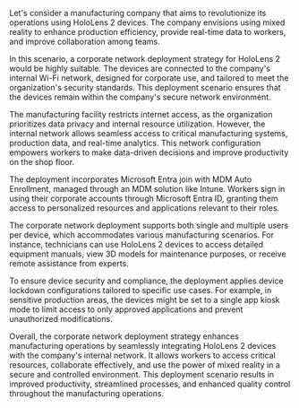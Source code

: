 Let's consider a manufacturing company that aims to revolutionize its operations using HoloLens 2 devices. The company envisions using mixed reality to enhance production efficiency, provide real-time data to workers, and improve collaboration among teams.

In this scenario, a corporate network deployment strategy for HoloLens 2 would be highly suitable. The devices are connected to the company's internal Wi-Fi network, designed for corporate use, and tailored to meet the organization's security standards. This deployment scenario ensures that the devices remain within the company's secure network environment.

The manufacturing facility restricts internet access, as the organization prioritizes data privacy and internal resource utilization. However, the internal network allows seamless access to critical manufacturing systems, production data, and real-time analytics. This network configuration empowers workers to make data-driven decisions and improve productivity on the shop floor.

The deployment incorporates Microsoft Entra join with MDM Auto Enrollment, managed through an MDM solution like Intune. Workers sign in using their corporate accounts through Microsoft Entra ID, granting them access to personalized resources and applications relevant to their roles.

The corporate network deployment supports both single and multiple users per device, which accommodates various manufacturing scenarios. For instance, technicians can use HoloLens 2 devices to access detailed equipment manuals, view 3D models for maintenance purposes, or receive remote assistance from experts.

To ensure device security and compliance, the deployment applies device lockdown configurations tailored to specific use cases. For example, in sensitive production areas, the devices might be set to a single app kiosk mode to limit access to only approved applications and prevent unauthorized modifications.

Overall, the corporate network deployment strategy enhances manufacturing operations by seamlessly integrating HoloLens 2 devices with the company's internal network. It allows workers to access critical resources, collaborate effectively, and use the power of mixed reality in a secure and controlled environment. This deployment scenario results in improved productivity, streamlined processes, and enhanced quality control throughout the manufacturing operations.
